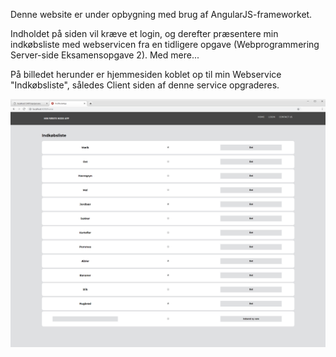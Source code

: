 Denne website er under opbygning med brug af AngularJS-frameworket.

Indholdet på siden vil kræve et login, og derefter præsentere min indkøbsliste med webservicen fra en tidligere opgave (Webprogrammering Server-side Eksamensopgave 2). Med mere...

På billedet herunder er hjemmesiden koblet op til min Webservice "Indkøbsliste", således Client siden af denne service opgraderes.

![](Angular.png)
